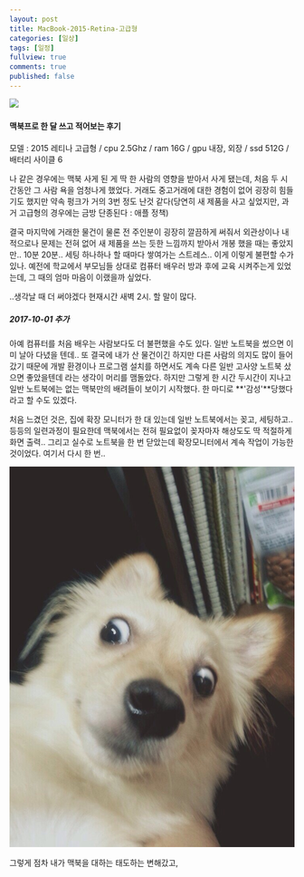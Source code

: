 ```yaml
---
layout: post
title: MacBook-2015-Retina-고급형
categories: [일상]
tags: [일정]
fullview: true
comments: true
published: false
---
```

![](/images/20170929_MacBook.jpg)
#### 맥북프로 한 달 쓰고 적어보는 후기
 모델 : 2015 레티나 고급형
 / cpu 2.5Ghz / ram 16G / gpu 내장, 외장 / ssd 512G / 배터리 사이클 6

  나 같은 경우에는 맥북 사게 된 게 딱 한 사람의 영향을 받아서 사게 됐는데, 처음 두 시간동안 그 사람 욕을 엄청나게 했었다. 거래도 중고거래에 대한 경험이 없어 굉장히 힘들기도 했지만 약속 펑크가 거의 3번 정도 난것 같다(당연히 새 제품을 사고 싶었지만, 과거 고급형의 경우에는 금방 단종된다 : 애플 정책)

 결국 마지막에 거래한 물건이 물론 전 주인분이 굉장히 깔끔하게 써줘서 외관상이나 내적으로나 문제는 전혀 없어 새 제품을 쓰는 듯한 느낌까지 받아서 개봉 했을 때는 좋았지만.. 10분 20분.. 세팅 하나하나 할 때마다 쌓여가는 스트레스.. 이게 이렇게 불편할 수가 있나. 예전에 학교에서 부모님들 상대로 컴퓨터 배우러 방과 후에 교육 시켜주는게 있었는데, 그 때의 엄마 마음이 이랬을까 싶었다.

 ..생각날 때 더 써야겠다 현재시간 새벽 2시. 할 말이 많다.

##### 2017-10-01 추가
 아예 컴퓨터를 처음 배우는 사람보다도 더 불편했을 수도 있다. 일반 노트북을 썼으면 이미 날아 다녔을 텐데.. 또 결국에 내가 산 물건이긴 하지만 다른 사람의 의지도 많이 들어갔기 때문에 개발 환경이나 프로그램 설치를 하면서도 계속 다른 일반 고사양 노트북 샀으면 좋았을텐데 라는 생각이 머리를 맴돌았다. 하지만 그렇게 한 시간 두시간이 지나고 일반 노트북에는 없는 맥북만의 배려들이 보이기 시작했다. 한 마디로 **'감성'**당했다 라고 할 수도 있겠다.

처음 느겼던 것은, 집에 확장 모니터가 한 대 있는데 일반 노트북에서는 꽂고, 세팅하고.. 등등의 일련과정이 필요한데 맥북에서는 전혀 필요없이 꽂자마자 해상도도 딱 적절하게 화면 출력.. 그리고 실수로 노트북을 한 번 닫았는데 확장모니터에서 계속 작업이 가능한 것이었다. 여기서 다시 한 번..

![](/images/ddiyong.jpg)


 그렇게 점차 내가 맥북을 대하는 태도하는 변해갔고,
